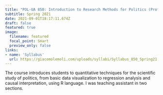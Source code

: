 ```yaml
---
title: "POL-UA 850: Introduction to Research Methods for Politics (Prof. Anna Harvey)"
subtitle: Spring 2021
date: 2021-09-01T18:17:11.674Z
draft: false
featured: true
image:
  filename: featured
  focal_point: Smart
  preview_only: false
links:
- name: 'Syllabus'
  url: https://giacomolemoli.com/uploads/syllabi/Syllabus_850_Spring21.pdf
---
```

The course introduces students to quantitative techniques for the scientific study of politics, from basic data visualization to regression analysis and causal interpretation, using R language. I was teaching assistant in two sections.

